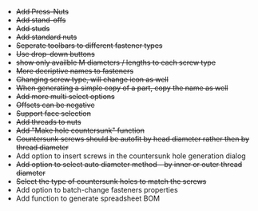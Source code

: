 * ~~Add Press-Nuts~~
* ~~Add stand-offs~~
* ~~Add studs~~  
* ~~Add standard nuts~~
* ~~Seperate toolbars to different fastener types~~
* ~~Use drop-down buttons~~ 
* ~~show only availble M diameters / lengths to each screw type~~
* ~~More decriptive names to fasteners~~
* ~~Changing screw type, will change icon as well~~
* ~~When generating a simple copy of a part, copy the name as well~~
* ~~Add more multi select options~~
* ~~Offsets can be negative~~
* ~~Support face selection~~
* ~~Add threads to nuts~~
* ~~Add "Make hole countersunk" function~~
* ~~Countersunk screws should be autofit by head diameter rather then by thread diameter~~
* Add option to insert screws in the countersunk hole generation dialog
* ~~Add option to select auto diameter method - by inner or outer thread diameter~~
* ~~Select the type of countersunk holes to match the screws~~
* Add option to batch-change fasteners properties
* Add function to generate spreadsheet BOM
